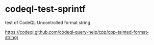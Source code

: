 # codeql-test-sprintf

test of CodeQL Uncontrolled format string

https://codeql.github.com/codeql-query-help/cpp/cpp-tainted-format-string/
